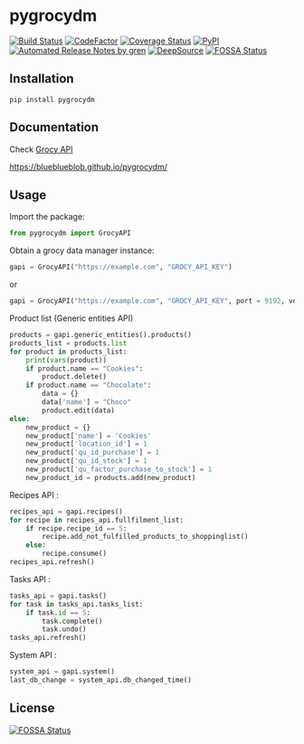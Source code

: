 # pygrocydm
[![Build Status](https://travis-ci.com/BlueBlueBlob/pygrocydm.svg?branch=master)](https://travis-ci.com/BlueBlueBlob/pygrocydm)
[![CodeFactor](https://www.codefactor.io/repository/github/blueblueblob/pygrocydm/badge)](https://www.codefactor.io/repository/github/blueblueblob/pygrocydm)
[![Coverage Status](https://coveralls.io/repos/github/BlueBlueBlob/pygrocydm/badge.svg?branch=master)](https://coveralls.io/github/BlueBlueBlob/pygrocydm?branch=master)
[![PyPI](https://img.shields.io/pypi/v/pygrocydm.svg)](https://pypi.org/project/pygrocydm/)
[![Automated Release Notes by gren](https://img.shields.io/badge/%F0%9F%A4%96-release%20notes-00B2EE.svg)](https://github-tools.github.io/github-release-notes/)
[![DeepSource](https://static.deepsource.io/deepsource-badge-light-mini.svg)](https://deepsource.io/gh/BlueBlueBlob/pygrocydm/?ref=repository-badge)
[![FOSSA Status](https://app.fossa.io/api/projects/git%2Bgithub.com%2FBlueBlueBlob%2Fpygrocydm.svg?type=shield)](https://app.fossa.io/projects/git%2Bgithub.com%2FBlueBlueBlob%2Fpygrocydm?ref=badge_shield)

## Installation

`pip install pygrocydm`


## Documentation

Check [Grocy API](https://demo.grocy.info/api#/Generic%20entity%20interactions)

https://blueblueblob.github.io/pygrocydm/


## Usage
Import the package: 
```python
from pygrocydm import GrocyAPI
```

Obtain a grocy data manager instance:
```python
gapi = GrocyAPI("https://example.com", "GROCY_API_KEY")
```
or
```python
gapi = GrocyAPI("https://example.com", "GROCY_API_KEY", port = 9192, verify_ssl = True)
```

Product list (Generic entities API)
```python
products = gapi.generic_entities().products()
products_list = products.list
for product in products_list:
    print(vars(product))
    if product.name == "Cookies":
        product.delete()
    if product.name == "Chocolate":
        data = {}
        data['name'] = "Choco"
        product.edit(data)
else:
    new_product = {}
    new_product['name'] = 'Cookies'
    new_product['location_id'] = 1
    new_product['qu_id_purchase'] = 1
    new_product['qu_id_stock'] = 1
    new_product['qu_factor_purchase_to_stock'] = 1
    new_product_id = products.add(new_product)
```

Recipes API :
```python
recipes_api = gapi.recipes()
for recipe in recipes_api.fullfilment_list:
    if recipe.recipe_id == 5:
        recipe.add_not_fulfilled_products_to_shoppinglist()
    else:
        recipe.consume()
recipes_api.refresh()
```

Tasks API :
```python
tasks_api = gapi.tasks()
for task in tasks_api.tasks_list:
    if task.id == 5:
        task.complete()
        task.undo()
tasks_api.refresh()
```

System API :
```python
system_api = gapi.system()
last_db_change = system_api.db_changed_time()
```

## License
[![FOSSA Status](https://app.fossa.io/api/projects/git%2Bgithub.com%2FBlueBlueBlob%2Fpygrocydm.svg?type=large)](https://app.fossa.io/projects/git%2Bgithub.com%2FBlueBlueBlob%2Fpygrocydm?ref=badge_large)